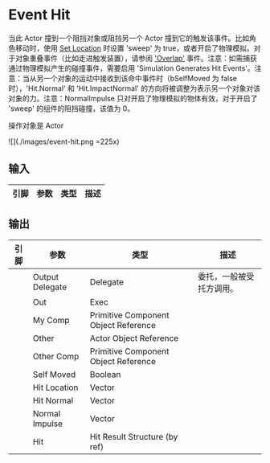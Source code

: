 # Event Hit

当此 Actor 撞到一个阻挡对象或阻挡另一个 Actor 撞到它的触发该事件。比如角色移动时，使用 [Set Location]()
时设置 'sweep' 为 true，或者开启了物理模拟。对于对象重叠事件（比如走进触发装置），请参阅 ['Overlap'](./event-actor-begin-overlap.md) 事件。注意：如需捕获通过物理模拟产生的碰撞事件，需要启用 'Simulation Generates Hit Events'。注意：当从另一个对象的运动中接收到该命中事件时（bSelfMoved 为 false 时），'Hit.Normal' 和 'Hit.ImpactNormal' 的方向将被调整为表示另一个对象对该对象的力。注意：NormalImpulse 只对开启了物理模拟的物体有效，对于开启了 'sweep' 的组件的阻挡碰撞，该值为 0。 

操作对象是 Actor

![](./images/event-hit.png =225x)

## 输入
| 引脚 | 参数 | 类型 | 描述 |
| -- | -- | -- | -- |

## 输出
| 引脚 | 参数 | 类型 | 描述 |
| -- | -- | -- | -- |
| <IconDelegate /> | Output Delegate | Delegate | 委托，一般被受托方调用。|
| <IconExec /> | Out | Exec | 
| <IconPin color="#00a8f4" /> | My Comp | Primitive Component Object Reference |  |
| <IconPin color="#00a8f4" /> | Other | Actor Object Reference |  |
| <IconPin color="#00a8f4" /> | Other Comp | Primitive Component Object Reference |  |
| <IconPin color="#af0e0e" /> | Self Moved | Boolean |  |
| <IconPin color="#fac426" /> | Hit Location | Vector |  |
| <IconPin color="#fac426" /> | Hit Normal | Vector |  |
| <IconPin color="#fac426" /> | Normal Impulse | Vector |  |
| <IconPin color="#0057c5" /> | Hit | Hit Result Structure (by ref) |  |